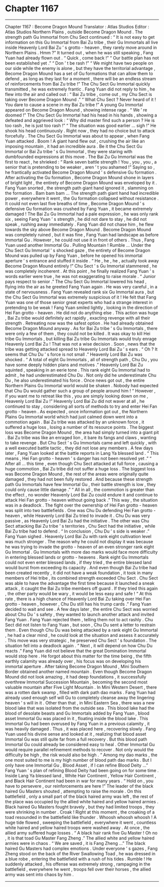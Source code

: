 
# Chapter 1167


---

Chapter 1167 : Become Dragon Mound
Translator :
Atlas Studios
Editor :
Atlas Studios
Northern Plains , outside Become Dragon Mound .
The strength path Gu Immortal from Chu Sect continued : “ It is not easy to get information on this Gu Immortal from Bai Zu tribe , their Gu Immortals all live inside Heavenly Lord Bai Zu ’ s grotto - heaven , they rarely move around in Northern Plains . Hmm ?”
It turned out , when he was still speaking , Fang Yuan had already flown out .
“ Quick , come back !”
“ Our battle plan has not been established yet .”
“ Don ’ t be rash !”
“ We might have two people on our side while the enemy is alone , but they have the territorial advantage , Become Dragon Mound has a set of Gu formations that can allow them to defend , as long as they last for a moment , there will be an endless stream of reinforcements from Bai Zu tribe !”
The Chu Sect Gu Immortal quickly transmitted , he was extremely frantic .
Fang Yuan did not reply to him , he flew into the air and called out : “ Bai Zu tribe , come out , my Chu Sect is taking over Become Dragon Mound .”
“ What Chu Sect ? Never heard of it ! You dare to cause a scene in my Bai Zu tribe !” A young Gu Immortal appeared on Become Dragon Mound , showing intense rage .
“ We ’ re doomed !” The Chu Sect Gu Immortal had his head in his hands , showing a defeated and aggrieved look : “ Why did master find such a person ? He is too rash , he is just too rash !”
“ The situation was good earlier … sigh !” He shook his head continuously .
Right now , they had no choice but to attack forcefully .
The Chu Sect Gu Immortal was about to appear , when Fang Yuan attacked .
Boom !
A giant hand flew out , crushing the air like an imposing mountain , it had an incredible aura .
Be it the Chu Sect Gu Immortal or Bai Zu tribe ’ s Gu Immortal , they were staring with dumbfounded expressions at this move .
The Bai Zu Gu Immortal was the first to react , he shrieked : “ Rank seven battle strength ! You , you , you , a senior that is pretending to be weaker , aren ’ t you ashamed !”
Saying so , he frantically activated Become Dragon Mound ’ s defensive Gu formation .
After activating the Gu formation , Become Dragon Mound shone in layers of bright light , the entirety of Become Dragon Mound was enveloped by it .
Fang Yuan snorted , the strength path giant hand ignored it , slamming on the formation .
Bam bam bam …
The strength path giant hand had incredible power , everywhere it went , the Gu formation collapsed without resistance .
It could not even last five breaths of time , Become Dragon Mound ’ s defensive Gu formation was crushed by Fang Yuan , it became extremely damaged !
The Bai Zu Gu Immortal had a pale expression , he was only rank six , seeing Fang Yuan ’ s strength , he did not dare to stay , he did not speak , rushing away immediately .
Fang Yuan did not chase him , he flew towards the sky above Become Dragon Mound .
Become Dragon Mound was completely ruined , but it was fine , Fang Yuan had landscape as before Immortal Gu .
However , he could not use it in front of others .
Thus , Fang Yuan used another Immortal Gu .
Pulling Mountain !
Rumble …
Under the Chu Sect Gu Immortal ’ s shocked gaze , the entirety of Become Dragon Mound was pulled up by Fang Yuan , before he opened his immortal aperture ’ s entrance and stuffed it inside .
“ He , he , he , actually took away Become Dragon Mound entirely !” Chu Sect ’ s Gu Immortal stammered , he was completely incoherent .
At this point , he finally realized Fang Yuan ’ s words earlier were true , he was not exaggerating to raise morale .
“ Junior pays respect to senior .” The Chu Sect Gu Immortal lowered his head , flying into the air as he greeted Fang Yuan again .
He was very careful , in a state of nervousness .
Fang Yuan revealed rank six Gu Immortal aura , but the Chu Sect Gu Immortal was extremely suspicious of it ! He felt that Fang Yuan was one of those senior great experts who had a strange interest in pretending to be weak !
Fang Yuan smiled lightly , looking in the direction of Hei Fan grotto - heaven .
He did not do anything else .
This action was huge , Bai Zu tribe would definitely act rapidly , exacting revenge with all their strength .
Retreating now was the safest option .
He had already obtained Become Dragon Mound anyway .
As for Bai Zu tribe ’ s Gu Immortals , there were only a few of them , they could not be killed . It was okay to kill Hei tribe Gu Immortals , but killing Bai Zu tribe Gu Immortals would truly enrage Heavenly Lord Bai Zu !
That was not a wise decision .
Soon , news that the tribe was getting attacked spread to Heavenly Lord Bai Zu ’ s ears .
“ Oh ? It seems that Chu Du ’ s force is not small .” Heavenly Lord Bai Zu was shocked .
“ A total of eight Gu Immortals , all of strength path , Chu Du , you have some deeply hidden plans and motives .” Heavenly Lord Bai Zu squinted , speaking in an eerie tone .
This rank eight Gu Immortal had to admit , he had underestimated Chu Du .
Not only did he underestimate Chu Du , he also underestimated his force .
Once news got out , the entire Northern Plains Gu Immortal world would be shaken . Nobody had expected that Chu Du would gather such a group of people around him !
“ However , if you want me to retreat like this , you are simply looking down on me , Heavenly Lord Bai Zu !” Heavenly Lord Bai Zu did not waver at all , he continued to stay , considering all sorts of methods to try and enter Hei Fan grotto - heaven .
As expected , once information got out , the Northern Plains Gu Immortal world which had just calmed down went into a commotion again .
Bai Zu tribe was attacked by an unknown force , it suffered a huge loss , losing a number of its resource points . The biggest loss was Become Dragon Mound , the area had simply turned into a giant pit .
Bai Zu tribe was like an enraged lion , it bare its fangs and claws , wanting to take revenge .
But Chu Sect ’ s Gu Immortals came and left quickly , with a well executed battle tactic , they did not lose any members .
A few days later , Fang Yuan looked at the battle reports in Lang Ya blessed land .
“ This means , Hei Fan grotto - heaven ’ s danger has not been resolved yet .”
“ After all … this time , even though Chu Sect attacked at full force , causing a huge commotion , Bai Zu tribe did not suffer a huge loss . The biggest loss was Become Dragon Mound , the rest of the areas were originally quite damaged , they had not been fully restored . And because these strength path Gu Immortals have few Immortal Gu , their battle strength is low , they could only cause little damage .”
“ All in all , the commotion is greater than the effect , no wonder Heavenly Lord Bai Zu could endure it and continue to attack Hei Fan grotto - heaven without going back .”
This way , the situation was in a deadlock .
The fight over the ownership of Hei Fan grotto - heaven was split into two battlefields .
One was Chu Du defending Hei Fan grotto - heaven , while Heavenly Lord Bai Zu tried to invade it . Chu Du was very passive , as Heavenly Lord Bai Zu had the initiative .
The other was Chu Sect attacking Bai Zu tribe ’ s territories , Chu Sect had the initiative , while Bai Zu tribe had to defend .
“ In conclusion , Chu Du ’ s side is weaker .” Fang Yuan sighed .
Heavenly Lord Bai Zu with rank eight cultivation level was much stronger . The reason why he could not display it was because he was trying to invade the grotto - heaven of an even stronger rank eight Gu Immortal .
Gu Immortals with more dao marks would face more difficulty in entering blessed lands or grotto - heavens . Rank eight Gu Immortals could not even enter blessed lands , if they tried , the entire blessed land would burst from exceeding its capacity .
And even though Bai Zu tribe had been created recently , it did not have a weak foundation , it took in many members of Hei tribe , its combined strength exceeded Chu Sect .
Chu Sect was able to have the advantage the first time because it launched a sneak attack , it caught the Bai Zu tribe members off guard .
If they tried this again , the other party would be wary , it would be less easy and safe !
“ At this rate , there is a high chance of Heavenly Lord Bai Zu taking over Hei Fan grotto - heaven , however , Chu Du still has his trump cards .”
Fang Yuan decided to wait and see .
A few days later , the entire Chu Sect was worried about Chu Du ’ s safety , they wanted to launch another attack and invited Fang Yuan .
Fang Yuan rejected them , telling them not to act rashly .
Chu Sect did not listen to Fang Yuan , but soon , Chu Du sent a letter to restrain them .
Even though Chu Du was being attacked by a rank eight Gu Immortal , he had a clear mind , he could look at the situation and assess it accurately . This move was very strategic , he preserved Chu Sect ’ s foundation .
The situation fell into a deadlock again .
“ Next , it will depend on how Chu Du reacts .”
Fang Yuan did not believe that the great Domination Immortal would stop here .
He forgot about this matter for the time being , the fifth earthly calamity was already over , his focus was on developing his immortal aperture .
After taking Become Dragon Mound , Mini Southern Border obtained another named mountain .
Even though Become Dragon Mound did not look amazing , it had deep foundations , it successfully overthrew Immortal Succession Mountain , becoming the second most valuable mountain after Five Light Mountain .
In Mini Western Desert , there was a rotten dark swamp , filled with dark path dao marks . Fang Yuan had already used enough self will Gu to completely cleanse away the lingering heaven ’ s will in it .
Other than that , in Mini Eastern Sea , there was a new blood lake that was isolated from the outside sea .
This blood lake had the blood of desolate beasts and Gu Immortals added by Fang Yuan , blood asset Immortal Gu was placed in it , floating inside the blood lake .
This Immortal Gu had been overused by Fang Yuan in a previous calamity , it was heavily damaged . Thus , it was placed here , recovering slowly .
Fang Yuan used his divine sense and looked at it , realizing that blood asset Immortal Gu was still quite far from a full recovery .
But this blood path Immortal Gu could already be considered easy to heal .
Other Immortal Gu would require parallel refinement methods to recover . Not only would the difficulty be high , the risk would also be high .
“ Among my dao marks , the one most suited to me is my high number of blood path dao marks . But I only have one Immortal Gu , Blood Asset , if I can refine Blood Deity …”
Fang Yuan ’ s plan of refining Blood Deity had been going on for some time .
Inside Lang Ya blessed land , White Hair Continent , Yellow Hair Continent , and Black Hair Continent had been in war for many years .
“ Hold on , you have to persevere , our reinforcements are here !” The leader of the black haired Gu Masters shouted , attempting to raise the morale .
On this battlefield , only a small part of the black haired army was left , the rest of the place was occupied by the allied white haired and yellow haired armies .
Black haired Gu Masters fought bravely , but they had limited troops , they were shrinking in number .
Croak !
Right at this moment , the croaking of a toad resounded in the battlefield like thunder .
Whoosh whoosh whoosh !
A huge tide flowed , sweeping the battlefield , everywhere it went , countless white haired and yellow haired troops were washed away .
At once , the allied army suffered huge losses .
“ A black hair rank five Gu Master ! Oh no , it is that toad Gu Master Fang Zheng .” The allied white and yellow haired armies were in chaos .
“ We are saved , it is Fang Zheng …” The black haired Gu Masters had complex emotions .
Under everyone ’ s gazes , Fang Zheng stood on the back of the River Swallowing Toad , he was dressed in a blue robe , entering the battlefield with a rush of his tides .
Rumble !
He suddenly attacked , his offense was extremely strong , rampaging in the battlefield , everywhere he went , troops fell over their horses , the allied army was sent into chaos by him .

---

